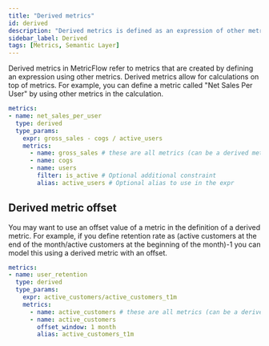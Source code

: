```yaml
---
title: "Derived metrics"
id: derived
description: "Derived metrics is defined as an expression of other metrics.."
sidebar_label: Derived
tags: [Metrics, Semantic Layer]
---
```


Derived metrics in MetricFlow refer to metrics that are created by defining an expression using other metrics. Derived metrics allow for calculations on top of metrics. For example, you can define a metric called "Net Sales Per User" by using other metrics in the calculation.

```yaml
metrics:
- name: net_sales_per_user
  type: derived
  type_params:
    expr: gross_sales - cogs / active_users
    metrics:
      - name: gross_sales # these are all metrics (can be a derived metric, meaning building a derived metric with derived metrics)
      - name: cogs
      - name: users
        filter: is_active # Optional additional constraint
        alias: active_users # Optional alias to use in the expr
```

## Derived metric offset

You may want to use an offset value of a metric in the definition of a derived metric. For example, if you define retention rate as (active customers at the end of the month/active customers at the beginning of the month)-1 you can model this using a derived metric with an offset. 

```yaml
metrics:
- name: user_retention
  type: derived
  type_params:
    expr: active_customers/active_customers_t1m
    metrics:
      - name: active_customers # these are all metrics (can be a derived metric, meaning building a derived metric with derived metrics)
      - name: active_customers
        offset_window: 1 month
        alias: active_customers_t1m
